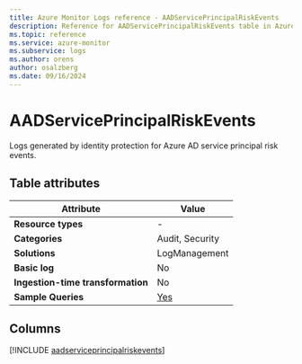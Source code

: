 ```yaml
---
title: Azure Monitor Logs reference - AADServicePrincipalRiskEvents
description: Reference for AADServicePrincipalRiskEvents table in Azure Monitor Logs.
ms.topic: reference
ms.service: azure-monitor
ms.subservice: logs
ms.author: orens
author: osalzberg
ms.date: 09/16/2024
---
```


# AADServicePrincipalRiskEvents

Logs generated by identity protection for Azure AD service principal risk events.


## Table attributes

|Attribute|Value|
|---|---|
|**Resource types**|-|
|**Categories**|Audit, Security|
|**Solutions**| LogManagement|
|**Basic log**|No|
|**Ingestion-time transformation**|No|
|**Sample Queries**|[Yes](/azure/azure-monitor/reference/queries/aadserviceprincipalriskevents)|



## Columns
  
[!INCLUDE [aadserviceprincipalriskevents](~/reusable-content/ce-skilling/azure/includes/azure-monitor/reference/tables/aadserviceprincipalriskevents-include.md)]
